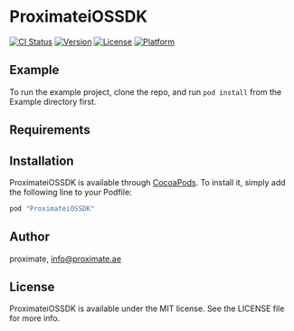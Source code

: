 # ProximateiOSSDK

[![CI Status](http://img.shields.io/travis/noorulain.ali/ProximateiOSSDK.svg?style=flat)](https://travis-ci.org/noorulain.ali/ProximateiOSSDK)
[![Version](https://img.shields.io/cocoapods/v/ProximateiOSSDK.svg?style=flat)](http://cocoapods.org/pods/ProximateiOSSDK)
[![License](https://img.shields.io/cocoapods/l/ProximateiOSSDK.svg?style=flat)](http://cocoapods.org/pods/ProximateiOSSDK)
[![Platform](https://img.shields.io/cocoapods/p/ProximateiOSSDK.svg?style=flat)](http://cocoapods.org/pods/ProximateiOSSDK)

## Example

To run the example project, clone the repo, and run `pod install` from the Example directory first.

## Requirements

## Installation

ProximateiOSSDK is available through [CocoaPods](http://cocoapods.org). To install
it, simply add the following line to your Podfile:

```ruby
pod "ProximateiOSSDK"
```

## Author

proximate, info@proximate.ae

## License

ProximateiOSSDK is available under the MIT license. See the LICENSE file for more info.
